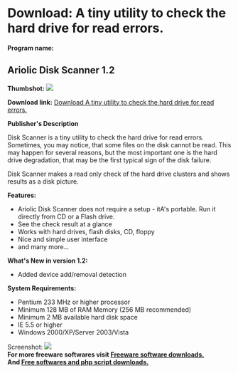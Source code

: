 # Download: A tiny utility to check the hard drive for read errors.

**Program name:**

## Ariolic Disk Scanner 1.2

  
**Thumbshot:** ![](http://www.freewarefiles.com/screenshot/ariolicdscanner_md.gif)   
  
**Download link:** [Download A tiny utility to check the hard drive for read errors.](http://freesoftwares.boysofts.com/Ariolic-Disk-Scanner_program_40103.html)  
  


**Publisher's Description**  
  


Disk Scanner is a tiny utility to check the hard drive for read errors. Sometimes, you may notice, that some files on the disk cannot be read. This may happen for several reasons, but the most important one is the hard drive degradation, that may be the first typical sign of the disk failure. 

Disk Scanner makes a read only check of the hard drive clusters and shows results as a disk picture.

**Features:**

  * Ariolic Disk Scanner does not require a setup - itA's portable. Run it directly from CD or a Flash drive. 
  * See the check result at a glance 
  * Works with hard drives, flash disks, CD, floppy 
  * Nice and simple user interface 
  * and many more... 

**What's New in version 1.2:**

  * Added device add/removal detection 

**System Requirements:**

  * Pentium 233 MHz or higher processor 
  * Minimum 128 MB of RAM Memory (256 MB recommended) 
  * Minimum 2 MB available hard disk space 
  * IE 5.5 or higher 
  * Windows 2000/XP/Server 2003/Vista 

  
  
Screenshot: ![](http://www.freewarefiles.com/screenshot/ariolicdscanner.gif)   
**For more freeware softwares visit [Freeware software downloads.](http://freesoftwares.boysofts.com/)**   
**And [Free softwares and php script downloads.](http://www.boysofts.com/)**
